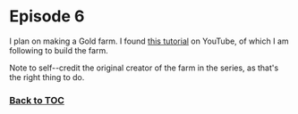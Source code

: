 # Episode 6

I plan on making a Gold farm. I found [this tutorial](https://www.youtube.com/watch?v=92O-CQ6B1bs) on YouTube, of which I am following to build the farm.

Note to self--credit the original creator of the farm in the series, as that's the right thing to do.



### [Back to TOC](%WEBPATH%/projects/overseasons-smp/series/)
